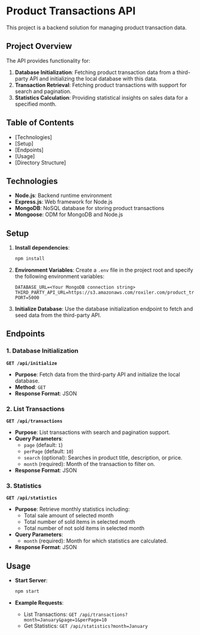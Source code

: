 # Product Transactions API

This project is a backend solution for managing product transaction data. 

## Project Overview

The API provides functionality for:
1. **Database Initialization**: Fetching product transaction data from a third-party API and initializing the local database with this data.
2. **Transaction Retrieval**: Fetching product transactions with support for search and pagination.
3. **Statistics Calculation**: Providing statistical insights on sales data for a specified month.

## Table of Contents
- [Technologies]
- [Setup]
- [Endpoints]
- [Usage]
- [Directory Structure]

## Technologies

- **Node.js**: Backend runtime environment
- **Express.js**: Web framework for Node.js
- **MongoDB**: NoSQL database for storing product transactions
- **Mongoose**: ODM for MongoDB and Node.js

## Setup

1. **Install dependencies**:
   ```bash
   npm install
   ```

2. **Environment Variables**:
   Create a `.env` file in the project root and specify the following environment variables:

   ```plaintext
   DATABASE_URL=<Your MongoDB connection string>
   THIRD_PARTY_API_URL=https://s3.amazonaws.com/roxiler.com/product_transaction.json
   PORT=5000
   ```

3. **Initialize Database**:
   Use the database initialization endpoint to fetch and seed data from the third-party API.

## Endpoints

### 1. Database Initialization
**`GET /api/initialize`**
- **Purpose**: Fetch data from the third-party API and initialize the local database.
- **Method**: `GET`
- **Response Format**: JSON

### 2. List Transactions
**`GET /api/transactions`**
- **Purpose**: List transactions with search and pagination support.
- **Query Parameters**:
  - `page` (default: `1`)
  - `perPage` (default: `10`)
  - `search` (optional): Searches in product title, description, or price.
  - `month` (required): Month of the transaction to filter on.
- **Response Format**: JSON

### 3. Statistics
**`GET /api/statistics`**
- **Purpose**: Retrieve monthly statistics including:
  - Total sale amount of selected month
  - Total number of sold items in selected month
  - Total number of not sold items in selected month
- **Query Parameters**:
  - `month` (required): Month for which statistics are calculated.
- **Response Format**: JSON

## Usage

- **Start Server**:
  ```bash
  npm start
  ```

- **Example Requests**:
  - List Transactions: `GET /api/transactions?month=January&page=1&perPage=10`
  - Get Statistics: `GET /api/statistics?month=January`
